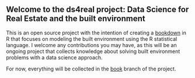 ## Welcome to the ds4real project:  Data Science for Real Estate and the built environment

This is an open source project with the intention of creating a [bookdown](https://www.bookdown.org) in R that focuses on modeling the built environment using the R statistical language.  I welcome any contributions you may have, as this will be an ongoing project that collects knowledge about solving built environment problems with a data science approach.

For now, everything will be collected in the [book](https://github.com/EconGeo/ds4real/tree/book) branch of the project.
